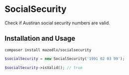 # SocialSecurity

Check if Austiran social security numbers are valid.

## Installation and Usage

```composer install mazedlx/socialsecurity```

```php
$socialSecurity = new SocialSecurity('1991 02 03 99');

$socialSecurity->isValid(); // true
```
